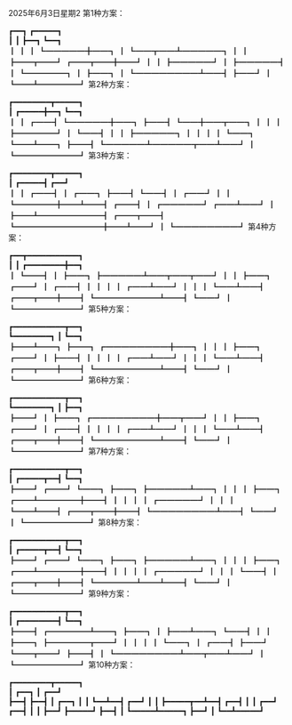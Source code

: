 2025年6月3日星期2
第1种方案：

 ┏━━┓     ┏━━━━━┓       
 ┃  ┃     ┣━━┓  ┗━━┓    
 ┃  ┃     ┃  ┗━━━━━╋━━┓ 
 ┃  ┗━━┳━━┻━━━━━┓  ┃  ┃ 
 ┣━━┳━━┛  ┏━━┳━━╋━━┛  ┃ 
 ┃  ┣━━━━━┛  ┃  ┣━━━━━┫ 
 ┃  ┗━━━━━┓  ┃  ┣━━┓  ┃ 
 ┗━━━━━━━━┻━━┫  ┣━━┛  ┃ 
             ┗━━┻━━━━━┛ 第2种方案：

 ┏━━━━━━━━┳━━━━━┓       
 ┃  ┏━━━━━╋━━┓  ┗━━┓    
 ┃  ┃  ┏━━┫  ┗━━━━━╋━━┓ 
 ┣━━┫  ┗━━╋━━┳━━┓  ┃  ┃ 
 ┃  ┣━━━━━┛  ┃  ┗━━┫  ┃ 
 ┃  ┣━━━━━┓  ┃     ┃  ┃ 
 ┃  ┗━━┓  ┗━━┻━━┓  ┣━━┫ 
 ┗━━━━━┻━━━━━┳━━┻━━┛  ┃ 
             ┗━━━━━━━━┛ 第3种方案：

 ┏━━━━━━━━┳━━━━━┓       
 ┃  ┏━━━━━┫  ┏━━┛       
 ┃  ┃  ┏━━┫  ┃     ┏━━┓ 
 ┣━━┫  ┗━━┫  ┃  ┏━━┛  ┃ 
 ┃  ┗━━━━━╋━━┻━━┫  ┏━━┫ 
 ┃  ┏━━━━━┛  ┏━━┻━━┛  ┃ 
 ┣━━┻━━━━━━━━┫  ┏━━┳━━┫ 
 ┗━━━━━━━━━━━╋━━┻━━┛  ┃ 
             ┗━━━━━━━━┛ 第4种方案：

 ┏━━┳━━━━━━━━━━━┓       
 ┃  ┃  ┏━━━━━━━━╋━━┓    
 ┃  ┗━━┫        ┃  ┣━━┓ 
 ┣━━━━━┻━━┳━━┳━━┛  ┃  ┃ 
 ┣━━┓  ┏━━┛  ┃  ┏━━┫  ┃ 
 ┃  ┃  ┃  ┏━━┻━━┛  ┃  ┃ 
 ┃  ┗━━┻━━┫  ┏━━┳━━╋━━┫ 
 ┗━━━━━━━━┻━━┫  ┗━━┛  ┃ 
             ┗━━━━━━━━┛ 第5种方案：

 ┏━━━━━━━━━━━┳━━┓       
 ┗━━━━━━━━┓  ┃  ┗━━┓    
          ┣━━┻━━┓  ┣━━┓ 
 ┏━━━━━━━━╋━━┓  ┃  ┃  ┃ 
 ┣━━┓  ┏━━┛  ┃  ┣━━┫  ┃ 
 ┃  ┃  ┃  ┏━━┻━━┛  ┃  ┃ 
 ┃  ┗━━┻━━┫  ┏━━┳━━╋━━┫ 
 ┗━━━━━━━━┻━━┫  ┗━━┛  ┃ 
             ┗━━━━━━━━┛ 第6种方案：

 ┏━━━━━━━━━━━┳━━┓       
 ┗━━━━━━━━┓  ┃  ┣━━┓    
          ┣━━┛  ┃  ┣━━┓ 
 ┏━━━━━━━━╋━━┳━━┛  ┃  ┃ 
 ┣━━┓  ┏━━┛  ┃  ┏━━┫  ┃ 
 ┃  ┃  ┃  ┏━━┻━━┛  ┃  ┃ 
 ┃  ┗━━┻━━┫  ┏━━┳━━╋━━┫ 
 ┗━━━━━━━━┻━━┫  ┗━━┛  ┃ 
             ┗━━━━━━━━┛ 第7种方案：

 ┏━━━━━━━━━━━┳━━┓       
 ┃  ┏━━━━━┳━━┫  ┗━━┓    
 ┣━━┛  ┏━━┛  ┗━━┓  ┣━━┓ 
 ┣━━━━━┻━━┓     ┃  ┃  ┃ 
 ┣━━┓  ┏━━┻━━━━━╋━━┫  ┃ 
 ┃  ┃  ┃  ┏━━━━━┛  ┃  ┃ 
 ┃  ┗━━┻━━┫  ┏━━┳━━╋━━┫ 
 ┗━━━━━━━━┻━━┫  ┗━━┛  ┃ 
             ┗━━━━━━━━┛ 第8种方案：

 ┏━━━━━━━━━━━┳━━┓       
 ┃  ┏━━━━━┳━━┫  ┗━━┓    
 ┣━━┛  ┏━━┛  ┗━━┓  ┣━━┓ 
 ┣━━━━━┻━━┓     ┃  ┃  ┃ 
 ┣━━┓  ┏━━┻━━━━━╋━━┫  ┃ 
 ┃  ┃  ┃  ┏━━━━━┛  ┃  ┃ 
 ┃  ┗━━┫  ┃  ┏━━┳━━╋━━┫ 
 ┗━━━━━┻━━┻━━┫  ┗━━┛  ┃ 
             ┗━━━━━━━━┛ 第9种方案：

 ┏━━━━━━━━━━━┳━━┓       
 ┃  ┏━━━━━━━━┫  ┗━━┓    
 ┣━━┫  ┏━━━━━┻━━┓  ┣━━┓ 
 ┃  ┣━━┻━━┓     ┗━━┫  ┃ 
 ┃  ┣━━┓  ┣━━━━━┳━━┛  ┃ 
 ┃  ┃  ┃  ┗━━┓  ┃  ┏━━┫ 
 ┣━━┛  ┗━━┳━━┛  ┣━━┫  ┃ 
 ┗━━━━━━━━┻━━┳━━┻━━┛  ┃ 
             ┗━━━━━━━━┛ 第10种方案：

 ┏━━━━━━━━┳━━━━━┓       
 ┃  ┏━━┓  ┃  ┏━━┛       
 ┣━━┫  ┣━━┫  ┃     ┏━━┓ 
 ┃  ┃  ┗━━┻━━┫  ┏━━┛  ┃ 
 ┃  ┣━━━━━┳━━┻━━┫  ┏━━┫ 
 ┃  ┃  ┏━━┛  ┏━━┫  ┃  ┃ 
 ┣━━┛  ┣━━━━━┛  ┣━━┫  ┃ 
 ┗━━━━━┻━━━━━┓  ┣━━┛  ┃ 
             ┗━━┻━━━━━┛ 